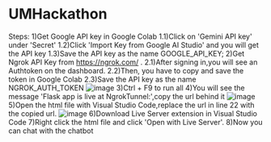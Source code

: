 # UMHackathon
Steps:
1)Get Google API key in Google Colab
  1.1)Click on 'Gemini API key' under 'Secret' 
  1.2)Click 'Import Key from Google AI Studio' and you will get the API key
  1.3)Save the API key as the name GOOGLE_API_KEY;
2)Get Ngrok API Key from https://ngrok.com/ . 
  2.1)After signing in,you will see an Authtoken on the dashboard.
  2.2)Then, you have to copy and save the token in Google Colab 
  2.3)Save the API key as the name NGROK_AUTH_TOKEN
![image](https://github.com/user-attachments/assets/3b7a067a-38e7-4c2a-865a-96134d9f0e0e)
3)Ctrl + F9 to run all 
4)You will see the message 'Flask app is live at NgrokTunnel:',copy the url behind it 
![image](https://github.com/user-attachments/assets/08a5bef0-ee80-4a8e-beaa-850aca3f7a82)\
5)Open the html file with Visual Studio Code,replace the url in line 22 with the copied url.
![image](https://github.com/user-attachments/assets/d97c43fc-6a98-47b5-8a8d-b2fedd9fb9f8)
6)Download Live Server extension in Visual Studio Code 
7)Right click the html file and click 'Open with Live Server'.
8)Now you can chat with the chatbot
